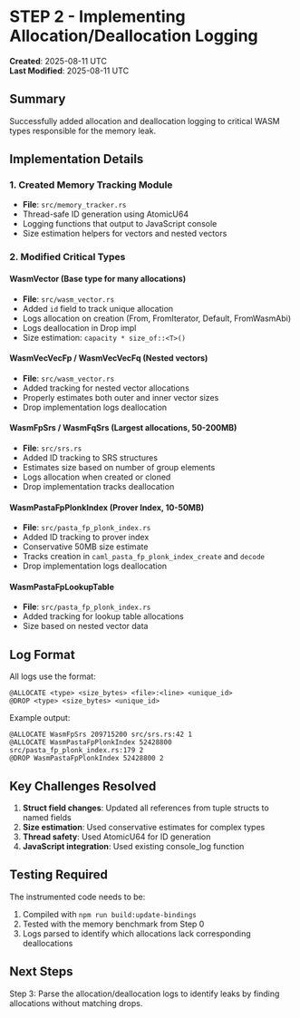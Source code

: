 # STEP 2 - Implementing Allocation/Deallocation Logging

**Created**: 2025-08-11 UTC  
**Last Modified**: 2025-08-11 UTC

## Summary

Successfully added allocation and deallocation logging to critical WASM types responsible for the memory leak.

## Implementation Details

### 1. Created Memory Tracking Module
- **File**: `src/memory_tracker.rs`
- Thread-safe ID generation using AtomicU64
- Logging functions that output to JavaScript console
- Size estimation helpers for vectors and nested vectors

### 2. Modified Critical Types

#### WasmVector<T> (Base type for many allocations)
- **File**: `src/wasm_vector.rs`
- Added `id` field to track unique allocation
- Logs allocation on creation (From, FromIterator, Default, FromWasmAbi)
- Logs deallocation in Drop impl
- Size estimation: `capacity * size_of::<T>()`

#### WasmVecVecFp / WasmVecVecFq (Nested vectors)
- **File**: `src/wasm_vector.rs`
- Added tracking for nested vector allocations
- Properly estimates both outer and inner vector sizes
- Drop implementation logs deallocation

#### WasmFpSrs / WasmFqSrs (Largest allocations, 50-200MB)
- **File**: `src/srs.rs`
- Added ID tracking to SRS structures
- Estimates size based on number of group elements
- Logs allocation when created or cloned
- Drop implementation tracks deallocation

#### WasmPastaFpPlonkIndex (Prover Index, 10-50MB)
- **File**: `src/pasta_fp_plonk_index.rs`
- Added ID tracking to prover index
- Conservative 50MB size estimate
- Tracks creation in `caml_pasta_fp_plonk_index_create` and `decode`
- Drop implementation logs deallocation

#### WasmPastaFpLookupTable
- **File**: `src/pasta_fp_plonk_index.rs`
- Added tracking for lookup table allocations
- Size based on nested vector data

## Log Format

All logs use the format:
```
@ALLOCATE <type> <size_bytes> <file>:<line> <unique_id>
@DROP <type> <size_bytes> <unique_id>
```

Example output:
```
@ALLOCATE WasmFpSrs 209715200 src/srs.rs:42 1
@ALLOCATE WasmPastaFpPlonkIndex 52428800 src/pasta_fp_plonk_index.rs:179 2
@DROP WasmPastaFpPlonkIndex 52428800 2
```

## Key Challenges Resolved

1. **Struct field changes**: Updated all references from tuple structs to named fields
2. **Size estimation**: Used conservative estimates for complex types
3. **Thread safety**: Used AtomicU64 for ID generation
4. **JavaScript integration**: Used existing console_log function

## Testing Required

The instrumented code needs to be:
1. Compiled with `npm run build:update-bindings` 
2. Tested with the memory benchmark from Step 0
3. Logs parsed to identify which allocations lack corresponding deallocations

## Next Steps

Step 3: Parse the allocation/deallocation logs to identify leaks by finding allocations without matching drops.